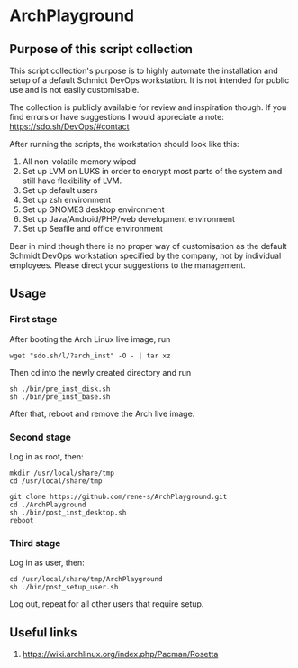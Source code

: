 # ArchPlayground

## Purpose of this script collection

This script collection's purpose is to highly automate the installation and setup of a default Schmidt DevOps workstation. It is not intended for public use and is not easily customisable.

The collection is publicly available for review and inspiration though. If you find errors or have suggestions I would appreciate a note: https://sdo.sh/DevOps/#contact

After running the scripts, the workstation should look like this:

1. All non-volatile memory wiped
1. Set up LVM on LUKS in order to encrypt most parts of the system and still have flexibility of LVM.
1. Set up default users
1. Set up zsh environment
1. Set up GNOME3 desktop environment
1. Set up Java/Android/PHP/web development environment
1. Set up Seafile and office environment

Bear in mind though there is no proper way of customisation as the default Schmidt DevOps workstation specified by the company, not by individual employees. Please direct your suggestions to the management.

## Usage

### First stage

After booting the Arch Linux live image, run

```
wget "sdo.sh/l/?arch_inst" -O - | tar xz
```

Then cd into the newly created directory and run

```
sh ./bin/pre_inst_disk.sh
sh ./bin/pre_inst_base.sh
```

After that, reboot and remove the Arch live image.

### Second stage

Log in as root, then:

```
mkdir /usr/local/share/tmp
cd /usr/local/share/tmp

git clone https://github.com/rene-s/ArchPlayground.git
cd ./ArchPlayground
sh ./bin/post_inst_desktop.sh
reboot
```

### Third stage

Log in as user, then:

```
cd /usr/local/share/tmp/ArchPlayground
sh ./bin/post_setup_user.sh
```

Log out, repeat for all other users that require setup.

## Useful links

1. https://wiki.archlinux.org/index.php/Pacman/Rosetta

